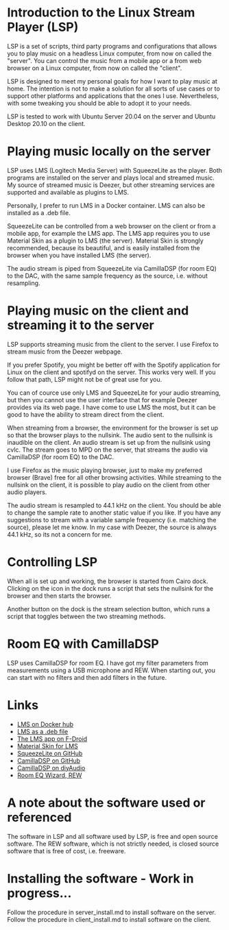 # Introduction to the Linux Stream Player (LSP)
LSP is a set of scripts, third party programs and configurations that allows you to play music on a headless Linux computer, from now on called the "server". You can control the music from a mobile app or a from web browser on a Linux computer, from now on called the "client".

LSP is designed to meet my personal goals for how I want to play music at home. The intention is not to make a solution for all sorts of use cases or to support other platforms and applications that the ones I use. Nevertheless, with some tweaking you should be able to adopt it to your needs.

LSP is tested to work with Ubuntu Server 20.04 on the server and Ubuntu Desktop 20.10 on the client.

# Playing music locally on the server
LSP uses LMS (Logitech Media Server) with SqueezeLite as the player. Both programs are installed on the server and plays local and streamed music. My source of streamed music is Deezer, but other streaming services are supported and available as plugins to LMS.

Personally, I prefer to run LMS in a Docker container. LMS can also be installed as a .deb file.

SqueezeLite can be controlled from a web browser on the client or from a mobile app, for example the LMS app. The LMS app requires you to use Material Skin as a plugin to LMS (the server). Material Skin is strongly recommended, because its beautiful, and is easily installed from the browser when you have installed LMS (the server).

The audio stream is piped from SqueezeLite via CamillaDSP (for room EQ) to the DAC, with the same sample frequency as the source, i.e. without resampling.

# Playing music on the client and streaming it to the server
LSP supports streaming music from the client to the server. I use Firefox to stream music from the Deezer webpage.

If you prefer Spotify, you might be better off with the Spotify application for Linux on the client and spotifyd on the server. This works very well. If you follow that path, LSP might not be of great use for you.

You can of cource use only LMS and SqueezeLite for your audio streaming, but then you cannot use the user interface that for example Deezer provides via its web page. I have come to use LMS the most, but it can be good to have the ability to stream direct from the client.

When streaming from a browser, the environment for the browser is set up so that the browser plays to the nullsink. The audio sent to the nullsink is inaudible on the client. An audio stream is set up from the nullsink using cvlc. The stream goes to MPD on the server, that streams the audio via CamillaDSP (for room EQ) to the DAC.

I use Firefox as the music playing browser, just to make my preferred browser (Brave) free for all other browsing activities. While streaming to the nullsink on the client, it is possible to play audio on the client from other audio players.

The audio stream is resampled to 44.1 kHz on the client. You should be able to change the sample rate to another static value if you like. If you have any suggestions to stream with a variable sample frequency (i.e. matching the source), please let me know. In my case with Deezer, the source is always 44.1 kHz, so its not a concern for me.

# Controlling LSP
When all is set up and working, the browser is started from Cairo dock. Clicking on the icon in the dock runs a script that sets the nullsink for the browser and then starts the browser.

Another button on the dock is the stream selection button, which runs a script that toggles between the two streaming methods.

# Room EQ with CamillaDSP
LSP uses CamillaDSP for room EQ. I have got my filter parameters from measurements using a USB microphone and REW. When starting out, you can start with no filters and then add filters in the future.

# Links
* [LMS on Docker hub](https://hub.docker.com/r/lmscommunity/logitechmediaserver)
* [LMS as a .deb file](https://www.mysqueezebox.com/download)
* [The LMS app on F-Droid](https://f-droid.org/en/packages/com.craigd.lmsmaterial.app/)
* [Material Skin for LMS](https://github.com/CDrummond/lms-material)
* [SqueezeLite on GitHub](https://github.com/ralph-irving/squeezelite)
* [CamillaDSP on GitHub](https://github.com/HEnquist/camilladsp)
* [CamillaDSP on diyAudio](https://www.diyaudio.com/forums/pc-based/349818-camilladsp-cross-platform-iir-fir-engine-crossovers-correction-etc.html)
* [Room EQ Wizard, REW](https://www.roomeqwizard.com/)

# A note about the software used or referenced
The software in LSP and all software used by LSP, is free and open source software. The REW software, which is not strictly needed, is closed source software that is free of cost, i.e. freeware.

# Installing the software - Work in progress... 
Follow the procedure in server_install.md to install software on the server.
Follow the procedure in client_install.md to install software on the client.
